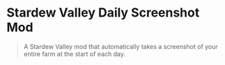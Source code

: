 # Stardew Valley Daily Screenshot Mod

> A Stardew Valley mod that automatically takes a screenshot of your entire farm at the start of each day.
